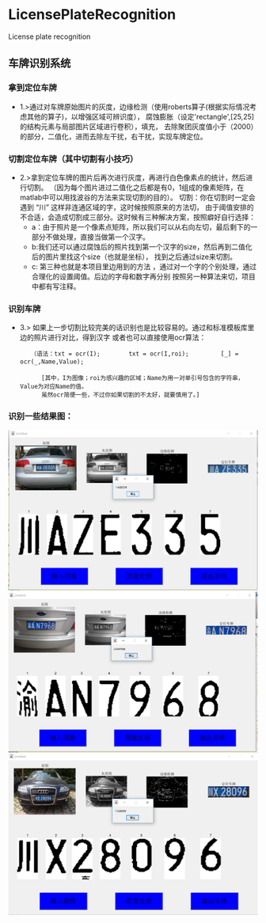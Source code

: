 # LicensePlateRecognition
License plate recognition

##  车牌识别系统
### 拿到定位车牌

+ 1.>通过对车牌原始图片的灰度，边缘检测（使用roberts算子(根据实际情况考虑其他的算子)，以增强区域可辨识度），
 腐蚀膨胀（设定'rectangle',[25,25]的结构元素与局部图片区域进行卷积），填充，
 去除聚团灰度值小于（2000）的部分，二值化，进而去除左干扰，右干扰，实现车牌定位。
 
 
 ### 切割定位车牌（其中切割有小技巧）
 
+ 2.>拿到定位车牌的图片后再次进行灰度，再进行白色像素点的统计，然后进行切割。
（因为每个图片进过二值化之后都是有0，1组成的像素矩阵，在matlab中可以用找波谷的方法来实现切割的目的）。
   切割：你在切割时一定会遇到 “川” 这样非连通区域的字，这时候按照原来的方法切，
    由于阈值安排的不合适，会造成切割成三部分。这时候有三种解决方案，按照癖好自行选择：
    + a：由于照片是一个像素点矩阵，所以我们可以从右向左切，最后剩下的一部分不做处理，直接当做第一个汉字。
    + b:我们还可以通过腐蚀后的照片找到第一个汉字的size，然后再到二值化后的图片里找这个size（也就是坐标），
        找到之后通过size来切割。
    + c: 第三种也就是本项目里边用到的方法 ，通过对一个字的个别处理，通过合理化的设置阈值。后边的字母和数字再分别
         按照另一种算法来切，项目中都有写注释。
         
         
 ### 识别车牌
 
+ 3.> 如果上一步切割比较完美的话识别也是比较容易的。通过和标准模板库里边的照片进行对比，得到汉字
         或者也可以直接使用ocr算法：
         
         （语法：txt = ocr(I);        txt = ocr(I,roi);         [_] = ocr(_,Name,Value);
        
            [其中，I为图像；roi为感兴趣的区域；Name为用一对单引号包含的字符串，Value为对应Name的值。
            虽然ocr简便一些，不过你如果切割的不太好，就要慎用了。]
            
 ### 识别一些结果图：
 
 
 ![第一张图：](/images/01.png)
 ![第二张图：](/images/02.png)
 ![第三张图：](/images/03.png)

